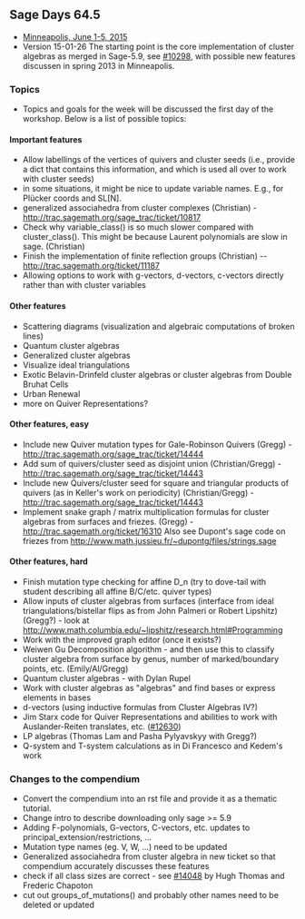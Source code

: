 

## Sage Days 64.5

* <a class="http" href="http://www.ima.umn.edu/2014-2015/SW6.1-5.15/?event_id=SW6.1-5.15">Minneapolis, June 1-5, 2015</a> 
* Version 15-01-26 
The starting point is the core implementation of cluster algebras as merged in Sage-5.9, see <a class="http" href="http://trac.sagemath.org/sage_trac/ticket/10298">#10298</a>, with possible new features discussen in spring 2013 in Minneapolis. 


### Topics

* Topics and goals for the week will be discussed the first day of the workshop. Below is a list of possible topics: 

#### Important features

* Allow labellings of the vertices of quivers and cluster seeds (i.e., provide a dict that contains this information, and which is used all over to work with cluster seeds) 
* in some situations, it might be nice to update variable names. E.g., for Plücker coords and SL[N]. 
* generalized associahedra from cluster complexes (Christian) - <a href="http://trac.sagemath.org/sage_trac/ticket/10817">http://trac.sagemath.org/sage_trac/ticket/10817</a> 
* Check why variable_class() is so much slower compared with cluster_class().  This might be because Laurent polynomials are slow in sage. (Christian) 
* Finish the implementation of finite reflection groups (Christian) -- <a href="http://trac.sagemath.org/ticket/11187">http://trac.sagemath.org/ticket/11187</a> 
* Allowing options to work with g-vectors, d-vectors, c-vectors directly rather than with cluster variables 

#### Other features

* Scattering diagrams (visualization and algebraic computations of broken lines) 
* Quantum cluster algebras 
* Generalized cluster algebras 
* Visualize ideal triangulations 
* Exotic Belavin-Drinfeld cluster algebras or cluster algebras from Double Bruhat Cells 
* Urban Renewal 
* more on Quiver Representations? 

#### Other features, easy

* Include new Quiver mutation types for Gale-Robinson Quivers (Gregg) - <a href="http://trac.sagemath.org/sage_trac/ticket/14444">http://trac.sagemath.org/sage_trac/ticket/14444</a> 
* Add sum of quivers/cluster seed as disjoint union (Christian/Gregg) - <a href="http://trac.sagemath.org/sage_trac/ticket/14443">http://trac.sagemath.org/sage_trac/ticket/14443</a> 
* Include new Quivers/cluster seed for square and triangular products of quivers (as in Keller's work on periodicity) (Christian/Gregg) - <a href="http://trac.sagemath.org/sage_trac/ticket/14443">http://trac.sagemath.org/sage_trac/ticket/14443</a> 
* Implement snake graph / matrix multiplication formulas for cluster algebras from surfaces and friezes. (Gregg) - <a href="http://trac.sagemath.org/ticket/16310">http://trac.sagemath.org/ticket/16310</a> Also see Dupont's sage code on friezes from <a href="http://www.math.jussieu.fr/~dupontg/files/strings.sage">http://www.math.jussieu.fr/~dupontg/files/strings.sage</a>  

#### Other features, hard

* Finish mutation type checking for affine D_n (try to dove-tail with student describing all affine B/C/etc. quiver types) 
* Allow inputs of cluster algebras from surfaces (interface from ideal triangulations/bistellar flips as from John Palmeri or Robert Lipshitz) (Gregg?) - look at <a href="http://www.math.columbia.edu/~lipshitz/research.html#Programming">http://www.math.columbia.edu/~lipshitz/research.html#Programming</a> 
* Work with the improved graph editor (once it exists?) 
* Weiwen Gu Decomposition algorithm - and then use this to classify cluster algebra from surface by genus, number of marked/boundary points, etc. (Emily/Al/Gregg) 
* Quantum cluster algebras - with Dylan Rupel 
* Work with cluster algebras as "algebras" and find bases or express elements in bases  
* d-vectors (using inductive formulas from Cluster Algebras IV?) 
* Jim Starx code for Quiver Representations and abilities to work with Auslander-Reiten translates, etc. (<a class="http" href="http://trac.sagemath.org/sage_trac/ticket/12630">#12630</a>) 
* LP algebras (Thomas Lam and Pasha Pylyavskyy with Gregg?) 
* Q-system and T-system calculations as in Di Francesco and Kedem's work 

### Changes to the compendium

* Convert the compendium into an rst file and provide it as a thematic tutorial. 
* Change intro to describe downloading only sage >= 5.9 
* Adding F-polynomials, G-vectors, C-vectors, etc. updates to principal_extension/restrictions, ... 
* Mutation type names (eg. V, W, ...) need to be updated 
* Generalized associahedra from cluster algebra in new ticket so that compendium accurately discusses these features 
* check if all class sizes are correct - see <a class="http" href="http://trac.sagemath.org/sage_trac/ticket/14048">#14048</a> by Hugh Thomas and Frederic Chapoton 
* cut out groups_of_mutations() and probably other names need to be deleted or updated 